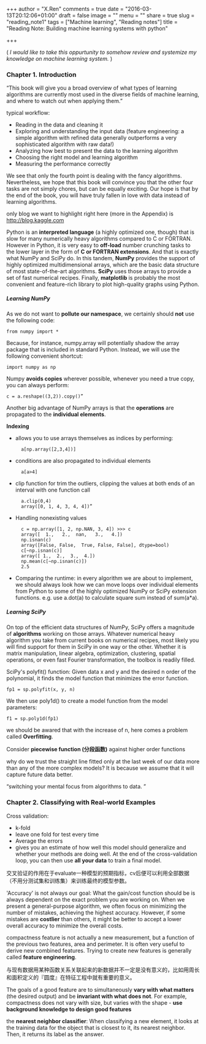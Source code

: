 +++
author = "X.Ren"
comments = true
date = "2016-03-13T20:12:06+01:00"
draft = false
image = ""
menu = ""
share = true
slug = "reading_note1"
tags = ["Machine learning", "Reading notes"]
title = "Reading Note: Building machine learning systems with python"

+++

( *I would like to take this oppurtunity to somehow review and systemize my knowledge on machine learning system.* )

### Chapter 1. Introduction  

“This book will give you a broad overview of what types of learning algorithms are currently most used in the diverse fields of machine learning, and where to watch out when applying them.”

typical workflow:  

- Reading in the data and cleaning it  
- Exploring and understanding the input data  (feature engineering: a simple algorithm with refined data generally outperforms a very sophisticated algorithm with raw data!)  
- Analyzing how best to present the data to the learning algorithm  
- Choosing the right model and learning algorithm  
- Measuring the performance correctly  

We see that only the fourth point is dealing with the fancy algorithms. Nevertheless, we hope that this book will convince you that the other four tasks are not simply chores, but can be equally exciting. Our hope is that by the end of the book, you will have truly fallen in love with data instead of learning algorithms.  

only blog we want to highlight right here (more in the Appendix) is http://blog.kaggle.com  

Python is an **interpreted language** (a highly optimized one, though) that is slow for many numerically heavy algorithms compared to C or FORTRAN. However in Python, it is very easy to **off-load** number crunching tasks to the lower layer in the form of **C or FORTRAN extensions**. And that is exactly what NumPy and SciPy do. In this tandem, **NumPy** provides the support of highly optimized multidimensional arrays, which are the basic data structure of most state-of-the-art algorithms. **SciPy** uses those arrays to provide a set of fast numerical recipes. Finally, **matplotlib** is probably the most convenient and feature-rich library to plot high-quality graphs using Python.  

##### Learning NumPy  

As we do not want to **pollute our namespace**, we certainly should **not** use the following code:  

	from numpy import *  
	
Because, for instance, numpy.array will potentially shadow the array package that is included in standard Python. Instead, we will use the following convenient shortcut:  

	import numpy as np  
	
Numpy **avoids copies** wherever possible, whenever you need a true copy, you can always perform:


	c = a.reshape((3,2)).copy()”

Another big advantage of NumPy arrays is that the **operations** are propagated to the **individual elements**.  

**Indexing**  

- allows you to use arrays themselves as indices by performing:  

		a[np.array([2,3,4])]  

- conditions are also propagated to individual elements  
 
		a[a>4]  
		
- clip function for trim the outliers, clipping the values at both ends of an interval with one function call  

		a.clip(0,4)  
		array([0, 1, 4, 3, 4, 4])”

- Handling nonexisting values  

		c = np.array([1, 2, np.NAN, 3, 4]) >>> c
		array([  1.,   2.,  nan,   3.,   4.])
		np.isnan(c)
		array([False, False,  True, False, False], dtype=bool)
		c[~np.isnan(c)]
		array([ 1.,  2.,  3.,  4.])
		np.mean(c[~np.isnan(c)])
		2.5

- Comparing the runtime: in every algorithm we are about to implement, we should always look how we can move loops over individual elements from Python to some of the highly optimized NumPy or SciPy extension functions. e.g. use a.dot(a) to calculate square sum instead of sum(a*a).  

##### Learning SciPy  

On top of the efficient data structures of NumPy, SciPy offers a magnitude of **algorithms** working on those arrays. Whatever numerical heavy algorithm you take from current books on numerical recipes, most likely you will find support for them in SciPy in one way or the other. Whether it is matrix manipulation, linear algebra, optimization, clustering, spatial operations, or even fast Fourier transformation, the toolbox is readily filled.  

SciPy's polyfit() function: Given data x and y and the desired n order of the polynomial, it finds the model function that minimizes the error function.  

	fp1 = sp.polyfit(x, y, n)
We then use poly1d() to create a model function from the model parameters:  

	f1 = sp.poly1d(fp1)  

we should be awared that with the increase of n, here comes a problem called **Overfitting**.  

Consider **piecewise function (分段函数)** against higher order functions

why do we trust the straight line fitted only at the last week of our data more than any of the more complex models? It is because we assume that it will capture future data better.  

“switching your mental focus from algorithms to data. ”  

### Chapter 2. Classifying with Real-world Examples  

Cross validation:  

- k-fold  
- leave one fold for test every time  
- Average the errors  
- gives you an estimate of how well this model should generalize and whether your methods are doing well. At the end of the cross-validation loop, you can then use **all your data** to train a final model.  

交叉验证的作用在于evaluate一种模型的预期指标，cv后便可以利用全部数据（不用分测试集和训练集）来训练最终的模型参数。  

'Accuracy' is not always our goal: What the gain/cost function should be is always dependent on the exact problem you are working on. When we present a general-purpose algorithm, we often focus on minimizing the number of mistakes, achieving the highest accuracy. However, if some mistakes are **costlier** than others, it might be better to accept a lower overall accuracy to minimize the overall costs.  

compactness feature is not actually a new measurement, but a function of the previous two features, area and perimeter. It is often very useful to derive new combined features. Trying to create new features is generally called **feature engineering**.  

与现有数据用某种函数关系关联起来的新数据并不一定是没有意义的，比如用周长和面积定义的『圆度』在特征工程中就有重要的意义。  

The goals of a good feature are to simultaneously **vary with what matters** (the desired output) and be **invariant with what does not**. For example, compactness does not vary with size, but varies with the shape - **use background knowledge to design good features**  

the **nearest neighbor classifier**: When classifying a new element, it looks at the training data for the object that is closest to it, its nearest neighbor. Then, it returns its label as the answer.  

  

